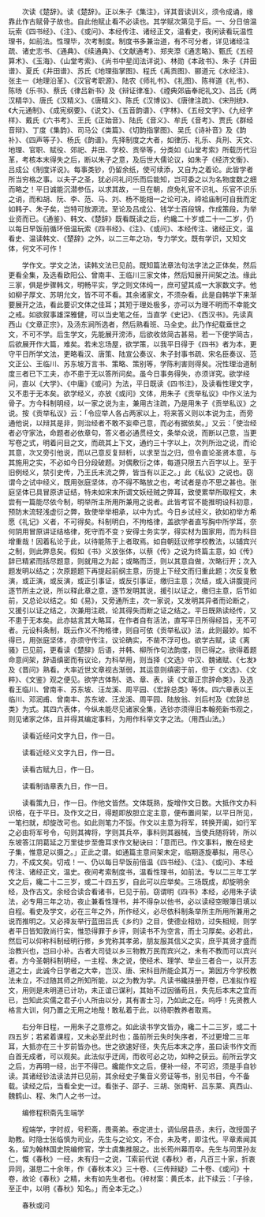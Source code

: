 <!-- { "loadSidebar": true } -->
　　次读《楚辞》。读《楚辞》。正以朱子《集注》，详其音读训义，须令成诵，缘靠此作古赋骨子故也。自此他赋止看不必读也。其学赋次第见于后。一、分日倍温玩索《四书经》、《注》、《或问》、本经传注、诸经正文，温看史，夜闲读看玩温性理书，如前法。性理毕，次考制度。制度书多兼治道，有不可分者，详见诸经注疏、诸史志书、《通典》、《续通典》、《文献通考》、郑夹漈《通志略》、甄氏《五经算术》、《玉海》、《山堂考索》、《尚书中星闰法详说》、林勋《本政书》、朱子《井田谱》、夏氏《井田谱》、苏氏《地理指掌图》、程氏《禹贡图》、郦道元《水经注》、张主一《地理沿革》、《汉官考职源》、陆农《师礼书》、《礼图》、陈祥道《礼书》、陈旸《乐书》、蔡氏《律吕新书》及《辩证律准》、《禋典郊庙奉祀礼文》、吕氏《两汉精华》、唐氏《汉精义》、《唐精义》、陈氏《汉博议》、《唐律注疏》、《宋刑统》、《大元通制》、《成宪纲要》、《说文》、《五音韵谱》、《字林》、《五经文字》、《九经字样》、戴氏《六书考》、王氏《正始音》、陆氏《音义》、牟氏《音考》、贾氏《群经音辩》、丁度《集韵》、司马公《类篇》、《切韵指掌图》、吴氏《诗补音》及《韵补》、《四声等子》、杨氏《韵谱》。先择制度之大者，如律历、礼乐、兵刑、天文、地理、官职、赋役、郊祀、井田、学校、贡举等，分类如《山堂考索》所载历代沿革，考核本末得失之后，断以朱子之意，及后世大儒论议，如朱子《经济文衡》、吕成公《制度详说》。每事类钞，仍留余纸，使可续添，又自为之着论。此皆学者所当穷格之事。以夫子之圣，犹必问礼问乐而后能知，岂可委之以为名物度数之细而略之！平日诚能沉潜参伍，以求其故，一旦在朝，庶免礼官不识礼、乐官不识乐之诮，而和胡、阮、李、范、马、刘、杨不能相一之论可决，禘袷庙制可自我而定如韩子、朱子矣，岂特可放源流。至论及吕成公、钱学士百段锦，作成策段，为举业资而已。《通鉴》、韩文、《楚辞》既看既读之后，约纔二十岁或二十一二岁，仍以每日早饭前循环倍温玩索《四书经》、《注》、《或问》、本经传注、诸经正文，温看史、温读韩文、《楚辞》之外，以二三年之功，专力学文。既有学识，又知文体，何文不可作！

　　学作文。学文之法，读韩文法已见前。既知篇法章法句法字法之正体矣，然后更看全集，及选看欧阳公、曾南丰、王临川三家文体，然后知展开间架之法。缘此三家，俱是步骤韩文，明畅平实，学之则文体纯一，庶可望其成一大家数文字。他如柳子厚文、苏明允文，皆不可不看。其余诸家文，不须杂看。此是自韩学下来渐要展开之法，看此要识文体之佳耳；其短于理处极多，亦可以为理不明而不幸能文之戒。如欲叙事雄深雅健，可以当史笔之任，当直学《史记》、《西汉书》。先读真西山《文章正宗》，及汤东涧所选者，然后熟看班、马全史。此乃作纪载垂世之文，不可不学。后生学文，先能展开滂沛，后欲收敛简古甚易。若一下便学简古，后欲展开作大篇，难矣。若未忘场屋，欲学策，以我平日得于《四书》者为本，更守平日所学文法，更略看汉、唐策、陆宣公奏议、朱子封事书疏、宋名臣奏议、范文正公、王临川、苏东坡万言书、策略、策别等，学陈利害则得矣。况性理治道制度三者已下工夫，亦不患于无以答所问矣。虽今日事务得失，亦须详究。欲学经问，直以《大学》、《中庸》《或问》为法，平日既读《四书注》，及读看性理文字，又不患于无本矣。欲学经义，亦放《或问》文体，用朱子《贡举私议》中作义法为骨子。方今科制明经，以一家之说为主，兼用古注疏，乃是用朱子《贡举私议》之说。按《贡举私议》云：「令应举人各占两家以上，将来答义则以本说为主，而旁通他说，以辩其是非，则治经者不敢不妄牵己意，而必有据依矣。」又云：「使治经者必守家法，命题者必依章句，答义者必通贯经文，条举众说，而断以己意，当更写卷之式，明着问目之文，而疏其上下文，通约三十字以上，次列所治之说，而论其意，次又旁引他说，而以己意反复辩析，以求至当之归，但令直论圣贤本意，与其施用之实，不必如今日分段破题。对偶敷衍之体，每道只限五六百字以上。至于旧例经义，禁引史传，乃王氏末流之弊，皆当有以正之。」此《私议》之说也。窃谓今之试中经义，既用张庭坚体，亦不得不略放之也，考试者是亦不思之甚也。张庭坚体已具冒原讲证结，特未如宋末所谓文妖经贼之弊耳，致使累举所取程文，未尝有一篇能尽依今制，明举所主所用所兼用之说者。此皆考官不能推明设科初意，预防末流轻浅虚衍之弊，致使举举相承，以中为式。今日乡试经义，欲如初举方希愿《礼记》义者，不可得矣。科制明白，不拘格律，盖欲学者直写胸中所学耳，奈何阴用冒原讲证结格律，死守而不变﹖安得士务实学，得实材为国家用，而为科目增重哉！因着私论于此，以待能陈于上者取焉。如自朝廷议修学校教法，以辅宾兴之制，则此弊息矣。假如《书》义放张体，以蔡《传》之说为终篇主意，如《传》辞已精紧而括尽题意，则就用之为起；或略而泛，则以其意自做，次略衍开；次入题发明以结之；次原题题下再提起前纲主意，历提上下经文而归重此题；次反复敷演，或正演，或反演，或正引事证，或反引事证，缴归主意；次结，或入讲腹提问逐节所主之说，所以释此章之意，逐节发明其说，援引以证之，缴归主意，后节如前，又总论以结之。如《易》，又旁通所主，次一家说，又发明其异者而论断之，又援引以证之结之，次兼用注疏，论其得失而断之证之结之。平日既熟读经传，又不患于无本矣。此亦姑言其大略耳，在作者自有活法，直写平日所得经旨，无不可者。元设科条制，既云作义不拘格律，则自可依《贡举私议》法，此则最妙。如不得已，用张庭坚体，亦须守传注，议论确实，不凿不浮可也。欲学古赋，读《离骚》已见前，更看读《楚辞》后语，并韩、柳所作句法韵度，则已得之。欲得着题命意间架，辞语缜密而有议论，为科举用，则当择《文选》中汉、魏诸赋、《七发》及《晋问》熟看。大率近世文章视古渐弱，其运意则缜密于前，但于《文选》、《文粹》、《文鉴》观之便见。欲学古体制、诰、章、表，读《文章正宗辞命类》，及选看王临川、曾南丰、苏东坡、汪龙溪、周平园、《宏辞总类》等体。四六章表以王临川、邓润甫、曾南丰、苏东坡、汪龙溪、周平园、陆放翁、刘后村及《宏辞总类》为式。其四六表体，今纵未能尽见诸家全集，选钞亦须得旧本翰苑新书观之，则见诸家之体，且并得其编定事料，为用作科举文字之法。（用西山法。）

　　读看近经问文字九日，作一日。

　　读看近经义文字九日，作一日。

　　读看古赋九日，作一日。

　　读看制诰章表九日，作一日。

　　读看策九日，作一日。作他文皆然。文体既熟，旋增作文日数。大抵作文办料识格，在于平日。及作文之日，得题即放胆立定主意，便布置间架，以平日所见，一笔扫就，却旋改可也。如此则笔力不馁。作文以主意为将军，转换开阖，如行军之必由将军号令，句则其裨将，字则其兵卒，事料则其器械，当使兵随将转，所以东坡答江阴葛延之万里徒步至儋耳求作文秘诀曰：「意而已。作文事料，散在经史子集，惟意足以摄之。」正此之谓。如通篇主意间架未定，临期逐旋摹拟，用尽心力，不成文矣。切戒！一、仍以每日早饭前倍温《四书经》、《注》、《或问》、本经传注、诸经正文，温史。夜间考索制度书，温看性理书，如前法。专以二三年工学文之后，纔二十二三岁，或二十四五岁，自此可以应举矣。三场既成，却旋明余经，及作古文。余经合读合看诸书，已见于前。窃谓明《四书》本经，必用朱子读法，必专用三年之功，夜止兼看性理书，并不得杂以他书，必以读经空眼簿日填以自程。看史及学文，必在三年之外，所作经义，必尽依科制条举所主所用所兼用之说而推明之。又必择友举行蓝田吕氏《乡约》之目，使德业相劝，过失相规，则学者平日皆知敦尚行实，惟恐得罪于乡评，则读书不为空言，而士习厚矣。必若此，然后可以仰称科制经明行修，乡党称其孝弟，朋友服其信义之实，庶乎其贤才盛而治教兴也，岂曰小补。古者大司徒以乡三物教万民而宾兴之，未有不教而可以宾兴者。方今圣朝科制明经，一主程、朱之说，使经术、理学、举业三者合一，以开志道之士，此诚今日学者之大幸，岂汉、唐、宋科目所能企其万一。第因方今学校教法未立，不过随其师之所知所能，以之为教为学。凡读书纔挟册开卷，已准拟作程文，用则是未明道已计功，未正谊已谋利，其始不过因循苟且，失先后本末之宜而已，岂知此实儒之君子小人所由以分，其有害士习，乃如此之在。呜呼！先贤教人格言大训，何乃置之无用之地哉！敢私着于此，以待职教养者取焉。

　　右分年日程，一用朱子之意修之。如此读书学文皆办，纔二十二三岁，或二十四五岁；若紧着课程，又未必至此时也；虽前所云失时失序者，不过更增二三年耳，大抵亦在三十岁前皆办也。世之欲速好径，失先后本末之序，虽曰读书作文而白首无成者，可以观矣。此法似乎迂阔，而收可必之功，如种之获云。前所云学文之后，方再明一经，出于不得已。纔能作文之后，便补一经，不可迟，须是手自钞读。其诸经钞法读法并已见前，其余经史子集音义旁证等书，别见书目，今不备载。读经之后，当看全史一过。看张子、邵子、三胡、张南轩、吕东莱、真西山、魏鹤山、程、朱门人之书一过。

　　编修程积斋先生端学

　　程端学，字时叔，号积斋，畏斋弟。泰定进士，调仙居县丞，未行，改授国子助教。时隐士张临慎为司业，先生与之论文，不合，未及考，即注代。平章素闻其名，留为翰林国史院编修官，学士虞集推服之。出长筠州幕而卒。先生与同里孙友仁，慨《春秋》一经，未有归一之说，索前代说《春秋》者，凡百三十家，折衷异同，湛思二十余年，作《春秋本义》三十卷、《三传辩疑》二十卷、《或问》十卷，故论《春秋》之精，未有如先生者也。（梓材案：黄氏本，此下续云：「子徐，至正中，以明《春秋》知名。」而全本无之。）

　　春秋或问

